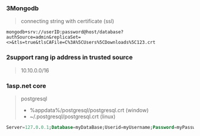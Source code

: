 ### 3Mongodb
> connecting string with certificate (ssl)
```
mongodb+srv://userID:password@host/database?authSource=admin&replicaSet=<>&tls=true&tlsCAFile=C%3A%5CUsers%5CDownloads%5C123.crt
```
### 2support rang ip address in trusted source
> 10.10.0.0/16
### 1asp.net core
> postgresql 
> - %appdata%/postgresql/postgresql.crt   (window)
> - ~/.postgresql/postgresql.crt   (linux)
```sql
Server=127.0.0.1;Database=myDataBase;Userid=myUsername;Password=myPassword;Integrated Security=true;Pooling=true;Trust Server Certificate=true;SslMode=Require;
```
